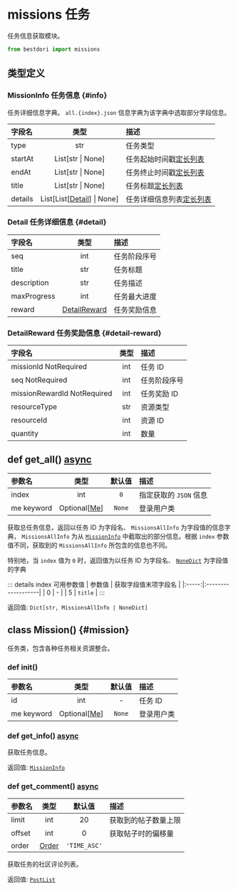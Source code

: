 # missions 任务

任务信息获取模块。

```python
from bestdori import missions
```

## 类型定义

### MissionInfo 任务信息 {#info}

任务详细信息字典。 `all.{index}.json` 信息字典为该字典中选取部分字段信息。

| 字段名 | 类型 | 描述 |
|:------|:----:|:-----|
| type | str | 任务类型 |
| startAt | List[str \| None] | 任务起始时间戳[定长列表](/typing#fixed-list) |
| endAt | List[str \| None] | 任务终止时间戳[定长列表](/typing#fixed-list) |
| title | List[str \| None] | 任务标题[定长列表](/typing#fixed-list) |
| details | List[List[[Detail](#detail)] \| None] | 任务详细信息列表[定长列表](/typing#fixed-list) |

### Detail 任务详细信息 {#detail}

| 字段名 | 类型 | 描述 |
|:------|:----:|:-----|
| seq | int | 任务阶段序号 |
| title | str | 任务标题 |
| description | str | 任务描述 |
| maxProgress | int | 任务最大进度 |
| reward | [DetailReward](#detail-reward) | 任务奖励信息 |

### DetailReward 任务奖励信息 {#detail-reward}

| 字段名 | 类型 | 描述 |
|:------|:----:|:-----|
| missionId <Badge type="info">NotRequired</Badge> | int | 任务 ID |
| seq <Badge type="info">NotRequired</Badge> | int | 任务阶段序号 |
| missionRewardId <Badge type="info">NotRequired</Badge> | int | 任务奖励 ID |
| resourceType | str | 资源类型 |
| resourceId | int | 资源 ID |
| quantity | int | 数量 |

## def get_all() <Badge type="tip">[async](/fast-start#async-sync)</Badge>

| 参数名 | 类型 | 默认值 | 描述 |
|:------|:----:|:-----:|:-----|
| index | int | `0` | 指定获取的 `JSON` 信息 |
| me <Badge type="info">keyword</Badge> | Optional[[Me](./user#me)] | `None` | 登录用户类 |

获取总任务信息，返回以任务 ID 为字段名、 `MissionsAllInfo` 为字段值的信息字典， `MissionsAllInfo` 为从 [`MissionInfo`](#info) 中截取出的部分信息。根据 `index` 参数值不同，获取到的 `MissionsAllInfo` 所包含的信息也不同。

特别地，当 `index` 值为 `0` 时，返回值为以任务 ID 为字段名、 [`NoneDict`](/typing#nonedict) 为字段值的字典

::: details index 可用参数值
| 参数值 | 获取字段值末项字段名 |
|:-----:|:-------------------|
| 0 | - |
| 5 | `title` |
:::

<Badge type="info">返回值:</Badge> `Dict[str, MissionsAllInfo | NoneDict]`

## class Mission() {#mission}

任务类，包含各种任务相关资源整合。

### def __init__()

| 参数名 | 类型 | 默认值 | 描述 |
|:------|:----:|:-----:|:-----|
| id | int | - | 任务 ID |
| me <Badge type="info">keyword</Badge> | Optional[[Me](./user#me)] | `None` | 登录用户类 |

### def get_info() <Badge type="tip">[async](/fast-start#async-sync)</Badge>

获取任务信息。

<Badge type="info">返回值:</Badge> [`MissionInfo`](#info)

### def get_comment() <Badge type="tip">[async](/fast-start#async-sync)</Badge>

| 参数名 | 类型 | 默认值 | 描述 |
|:------|:----:|:-----:|:-----|
| limit | int | 20 | 获取到的帖子数量上限 |
| offset | int | 0 | 获取帖子时的偏移量 |
| order | [Order](/typing#order) | `'TIME_ASC'` |

获取任务的社区评论列表。

<Badge type="info">返回值:</Badge> [`PostList`](./post#list)
